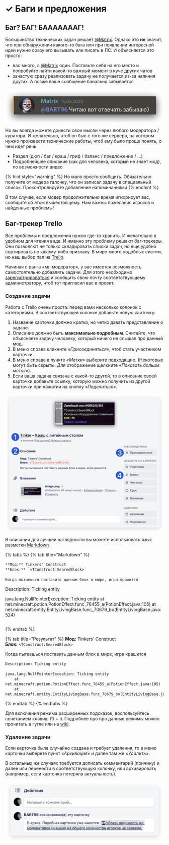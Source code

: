 # ✓ Баги и предложения

## Баг? БАГ! БАААААААГ!

Большинство технических задач решает [@Matrix](//discord.com/users/194419590694961152). Однако это **не** значит, что при обнаружении какого-то бага или при появлении интересной идеи нужно сразу его вызывать или писать в ЛС. И объясняется это просто: 

* вас много, а [@Matrix](//discord.com/users/194419590694961152) один. Поставьте себя на его место и попробуйте найти какой-то важный момент в куче других чатов
* зачастую сразу реализовать задачу не получается из-за наличия других. А позже ваше сообщение банально забывается

![](../.gitbook/assets/image%20%281%29.png)

Но вы всегда можете донести свои мысли через любого модератора / куратора. И желательно, чтоб он был с того же сервера, на котором нужно произвести технические работы, чтоб ему было проще понять, о чем идет речь.

* Раздел \(дюп / баг / краш / гриф / баланс / предложение / ...\)
* Подробнейшее описание \(как для человека, который не знает мод\), по возможности видео

{% hint style="warning" %}
Но мало просто сообщить. Обязательно получите от модера галочку, что он записал задачу в специальный список. Проконтролируйте добавление напоминаниями
{% endhint %}

В том случае, если модер продолжительно время игнорирует вас, сообщите об этом вышестоящему. Нам важны пожелания игроков и найденные проблемы!

## Баг-трекер Trello

Все проблемы и предложения нужно где-то хранить. И желательно в удобном для чтения виде. И именно эту проблему решают баг-трекеры. Они позволяют не только складировать списки задач, но еще удобно сортировать по какому-либо признаку. В мире много подобных систем, но наш выбор пал на [Trello](//trello.com/).

Начиная с ранга «мл.модератор», у вас имеется возможность самостоятельно добавлять задачи. Для этого необходимо [зарегистрироваться](//trello.com/sanik2021/recommend) и сообщить свою почту соответствующему администратору, чтоб тот пригласил вас в проект.

### Создание задачи

Работа с Trello очень проста: перед вами несколько колонок с категориями. В соответствующей колонке добавьте новую карточку:

1. Название карточки должно кратко, но четко давать представление о задаче.
2. Описание должно быть **максимально подробным**. Считайте, что объясняете задачу человеку, который ничего не слышал про данный мод.
3. В меню справа кликните «_Присоединиться_», чтоб стать участником карточки.
4. В меню справа в пункте «_Метки_» выберите подходящие. \(Некоторые могут быть скрыты. Для отображение щелкните «_Показать больше меток_»\).
5. Если ваша задача связана с какой-то другой, то в описание своей карточки добавьте ссылку, которую можно получить из другой карточки при нажатии на кнопку «_Поделиться_».

![](../.gitbook/assets/image%20%282%29.png)

В описании для лучшей наглядности вы можете использовать язык разметки [Markdown](//help.trello.com/article/821-using-markdown-in-trello)

{% tabs %}
{% tab title="Markdown" %}
```text
**Мод:** Tinkers' Construct
**Блок:** `<TConstruct:SearedBlock>`

Когда пытаешься поставить данным блок в мире, игра крашится

```
Description: Ticking entity

java.lang.NullPointerException: Ticking entity
    at net.minecraft.potion.PotionEffect.func_76455_a(PotionEffect.java:105)
    at net.minecraft.entity.EntityLivingBase.func_70679_bo(EntityLivingBase.java:524)
```
```
{% endtab %}

{% tab title="Результат" %}
**Мод:** Tinkers' Construct  
**Блок:** `<TConstruct:SearedBlock>`

Когда пытаешься поставить данным блок в мире, игра крашится

```text
Description: Ticking entity

java.lang.NullPointerException: Ticking entity
    at net.minecraft.potion.PotionEffect.func_76455_a(PotionEffect.java:105)
    at net.minecraft.entity.EntityLivingBase.func_70679_bo(EntityLivingBase.java:524)
```
{% endtab %}
{% endtabs %}

Для включения режима расширенных подсказок, воспользуйтесь сочетанием клавиш `F3` + `H`. Подробнее про про данные режимы можно прочитать в гугле или на [wiki](//minecraft-ru.gamepedia.com/Экран_отладки).

### Удаление задачи

Если карточка была случайно создана и требует удаления, то в меню карточки выберете пункт «_Архивация_» и далее там же «_Удалить_».

В остальных же случаях требуется дописать комментарий \(причину\) и далее или перенести в соответствующую колонку, или архивировать \(например, если карточка потеряла актуальность\).

![](../.gitbook/assets/image%20%283%29.png)

